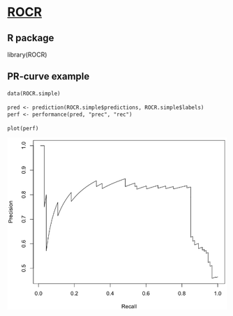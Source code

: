 # [ROCR](https://cran.r-project.org/web/packages/ROCR/index.html)

## R package

library(ROCR)

## PR-curve example

~~~
data(ROCR.simple)

pred <- prediction(ROCR.simple$predictions, ROCR.simple$labels)
perf <- performance(pred, "prec", "rec")

plot(perf)
~~~

![PR-curve](PR-curve.png)

